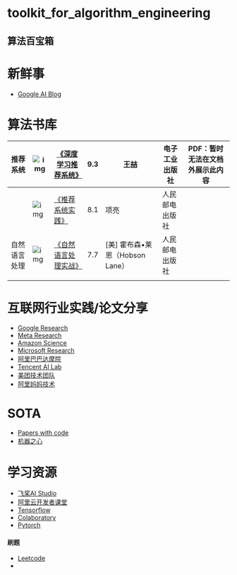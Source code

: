 # toolkit_for_algorithm_engineering

## 算法百宝箱

# 新鲜事

- [Google AI Blog](https://ai.googleblog.com/)



# 算法书库

| 推荐系统     | ![img](https://q7w8vltyes.feishu.cn/space/api/box/stream/download/asynccode/?code=ZGM1MDQ5NmM0YWMwOTRlMzY1NTk4ZmI0ODYwNmYyYTBfQ3NCOXhjaU1zQUt1RWU3aFB3c1ZsNk9uNENIUnFyRlhfVG9rZW46Ym94Y25xc0pRODI2YW5wYkF4b3RheW5qbVhiXzE2NTQ3OTUyMzM6MTY1NDc5ODgzM19WNA) | [《深度学习推荐系统》](https://book.douban.com/subject/35013197) | 9.3  | 王喆                            | 电子工业出版社 | PDF：暂时无法在文档外展示此内容 |
| ------------ | ------------------------------------------------------------ | ------------------------------------------------------------ | ---- | ------------------------------- | -------------- | ------------------------------- |
|              | ![img](https://q7w8vltyes.feishu.cn/space/api/box/stream/download/asynccode/?code=MzIyNGNjMjY5MzM3Y2E3YmYzMjQyYzljOGZkZTdhMzdfRFBPMXBPSEVacGhPYWNadW8wcXJjNWpKNGVrVGs3MGZfVG9rZW46Ym94Y25yOXlSM3JsTzJzR29uc2lrMXhDM0NnXzE2NTQ3OTUyMzM6MTY1NDc5ODgzM19WNA) | [《推荐系统实践》](https://book.douban.com/subject/10769749/) | 8.1  | 项亮                            | 人民邮电出版社 |                                 |
| 自然语言处理 | ![img](https://q7w8vltyes.feishu.cn/space/api/box/stream/download/asynccode/?code=YjU0MjZkYzhmZmQ2NGExZDJiNWFlZjc0MWY4ODk0YzRfQm1raTRPUjg3SmlYNXNSSEJ5T0VhUWFhY2dHUDFxMmVfVG9rZW46Ym94Y240YTN0MUE5QXNhMEpESG5mY00zVEloXzE2NTQ3OTUyMzM6MTY1NDc5ODgzM19WNA) | [《自然语言处理实战》](https://book.douban.com/subject/35197669/) | 7.7  | [美] 霍布森•莱恩（Hobson Lane） | 人民邮电出版社 |                                 |
|              |                                                              |                                                              |      |                                 |                |                                 |





# 互联网行业实践/论文分享

- [Google Research](https://research.google/pubs/)
- [Meta Research](https://research.facebook.com/publications/)
- [Amazon Science](https://www.amazon.science/publications)
- [Microsoft Research](https://www.microsoft.com/en-us/research/publications/)
- [阿里巴巴达摩院](https://damo.alibaba.com/pubs/?lang=zh)
- [Tencent AI Lab](https://ai.tencent.com/ailab/zh/paper/?page=1)
- [美团技术团队](https://tech.meituan.com/)
- [阿里妈妈技术](https://blog.csdn.net/alimama_Tech?type=blog)



# SOTA

- [Papers with code](https://paperswithcode.com/sota)
- [机器之心](https://www.jiqizhixin.com/sota)



# 学习资源

- [飞桨AI Studio](https://aistudio.baidu.com/)
- [阿里云开发者课堂](https://edu.aliyun.com/developer)
- [Tensorflow](https://www.tensorflow.org/learn?hl=zh-cn)
- [Colaboratory](https://colab.research.google.com/notebooks/intro.ipynb)
- [Pytorch](https://pytorch.org/tutorials/)



#### 刷题

- [Leetcode](https://leetcode.com/)
- 